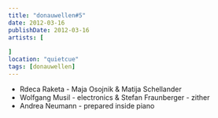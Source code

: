 ```yaml
---
title: "donauwellen#5"
date: 2012-03-16
publishDate: 2012-03-16
artists: [
    
]
location: "quietcue"
tags: [donauwellen]
---
```

- Rdeca Raketa - Maja Osojnik & Matija Schellander
- Wolfgang Musil - electronics & Stefan Fraunberger - zither
- Andrea Neumann - prepared inside piano
